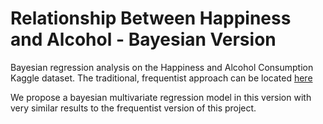 # Relationship Between Happiness and Alcohol - Bayesian Version
Bayesian regression analysis on the Happiness and Alcohol Consumption Kaggle dataset. The traditional, frequentist approach can be located [here](https://github.com/ivan-ronceria/frequentist-happy-alcohol)

We propose a bayesian multivariate regression model in this version with very similar results to the frequentist version of this project.
